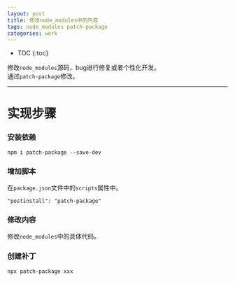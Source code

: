 ```yaml
---
layout: post
title: 修改node_modules中的内容
tags: node_modules patch-package 
categories: work
---
```


* TOC 
{:toc}

修改`node_modules`源码，bug进行修复或者个性化开发。  
通过`patch-package`修改。

---

# 实现步骤

### 安装依赖

```
npm i patch-package --save-dev
```

### 增加脚本

在`package.json`文件中的`scripts`属性中。  

```
"postinstall": "patch-package"
```

### 修改内容

修改`node_modules`中的具体代码。  


### 创建补丁

```
npx patch-package xxx
```







